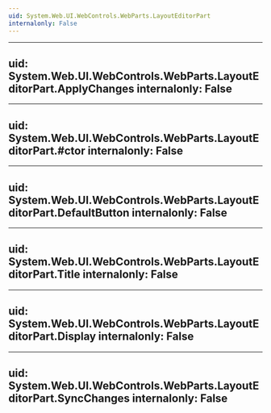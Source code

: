 ```yaml
---
uid: System.Web.UI.WebControls.WebParts.LayoutEditorPart
internalonly: False
---
```


---
uid: System.Web.UI.WebControls.WebParts.LayoutEditorPart.ApplyChanges
internalonly: False
---

---
uid: System.Web.UI.WebControls.WebParts.LayoutEditorPart.#ctor
internalonly: False
---

---
uid: System.Web.UI.WebControls.WebParts.LayoutEditorPart.DefaultButton
internalonly: False
---

---
uid: System.Web.UI.WebControls.WebParts.LayoutEditorPart.Title
internalonly: False
---

---
uid: System.Web.UI.WebControls.WebParts.LayoutEditorPart.Display
internalonly: False
---

---
uid: System.Web.UI.WebControls.WebParts.LayoutEditorPart.SyncChanges
internalonly: False
---
